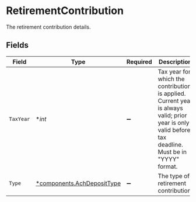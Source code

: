 # RetirementContribution

The retirement contribution details.


## Fields

| Field                                                                                                                                                 | Type                                                                                                                                                  | Required                                                                                                                                              | Description                                                                                                                                           | Example                                                                                                                                               |
| ----------------------------------------------------------------------------------------------------------------------------------------------------- | ----------------------------------------------------------------------------------------------------------------------------------------------------- | ----------------------------------------------------------------------------------------------------------------------------------------------------- | ----------------------------------------------------------------------------------------------------------------------------------------------------- | ----------------------------------------------------------------------------------------------------------------------------------------------------- |
| `TaxYear`                                                                                                                                             | **int*                                                                                                                                                | :heavy_minus_sign:                                                                                                                                    | Tax year for which the contribution is applied. Current year is always valid; prior year is only valid before tax deadline. Must be in "YYYY" format. | 2024                                                                                                                                                  |
| `Type`                                                                                                                                                | [*components.AchDepositType](../../models/components/achdeposittype.md)                                                                               | :heavy_minus_sign:                                                                                                                                    | The type of retirement contribution.                                                                                                                  | REGULAR                                                                                                                                               |